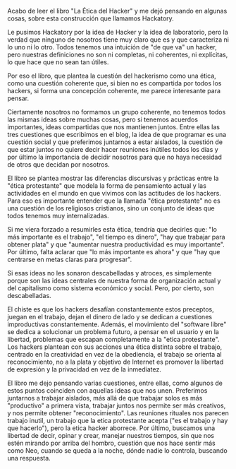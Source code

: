 Acabo de leer el libro "La Ética del Hacker" y me dejó pensando en algunas cosas, sobre esta construcción que llamamos Hackatory.

Le pusimos Hackatory por la idea de Hacker y la idea de laboratorio, pero la verdad que ninguno de nosotros tiene muy claro que es y que caracteriza ni lo uno ni lo otro. Todos tenemos una intuición de "de que va" un hacker, pero nuestras definiciones no son ni completas, ni coherentes, ni explícitas, lo que hace que no sean tan útiles.

Por eso el libro, que plantea la cuestión del hackerismo como una ética, como una cuestión coherente que, si bien no es compartida por todos los hackers, si forma una concepción coherente, me parece interesante para pensar.

Ciertamente nosotros no formamos un grupo coherente, no tenemos todos las mismas ideas sobre muchas cosas, pero si tenemos acuerdos importantes, ideas compartidas que nos mantienen juntos. Entre ellas las tres cuestiones que escribimos en el blog, la idea de que programar es una cuestión social y que preferimos juntarnos a estar aislados, la cuestión de que estar juntos no quiere decir hacer reuniones inútiles todos los días y por último la importancia de decidir nosotros para que no haya necesidad de otros que decidan por nosotros.

El libro se plantea mostrar las diferencias discursivas y prácticas entre la "ética protestante" que modela la forma de pensamiento actual y las actividades en el mundo en que vivimos con las actitudes de los hackers. Para eso es importante entender que la llamada "ética protestante" no es una cuestión de los religiosos cristianos, sino un conjunto de ideas que todos tenemos muy internalizadas.

Si me viera forzado a resumirles esta ética, tendría que decirles que: "lo más importante es el trabajo", "el tiempo es dinero", "hay que trabajar para obtener plata" y que "aumentar nuestra productividad es muy importante". Por último, falta aclarar que "lo más importante es ahora" y que "hay que centrarse en metas claras para progresar".

Si esas ideas no les sonaron descabelladas y atroces, es simplemente porque son las ideas centrales de nuestra forma de organización actual y del capitalismo como sistema económico y social. Pero, por cierto, son descabelladas.

El chiste es que los hackers desafían constantemente estos preceptos, juegan en el trabajo, dejan el dinero de lado y se dedican a cuestiones improductivas constantemente. Además, el movimiento del "software libre" se dedica a solucionar un problema futuro, a pensar en el usuario y en la libertad, problemas que escapan completamente a la "etica protestante". Los hackers plantean con sus acciones una ética distinta sobre el trabajo, centrado en la creatividad en vez de la obediencia, el trabajo se orienta al reconocimiento, no a la plata y objetivo de Internet es promover la libertad de expresión y la privacidad en vez de la inmediatez.

El libro me dejo pensando varias cuestiones, entre ellas, como algunos de estos puntos coinciden con aquellas ideas que nos unen. Preferimos juntarnos a trabajar aislados, más allá de que trabajar solos es más "productivo" a primera vista, trabajar juntos nos permite ser más creativos, y nos permite obtener "reconocimiento". Las reuniones rituales nos parecen trabajo inutil, un trabajo que la etica protestante acepta ("es el trabajo y hay que hacerlo"), pero la etica hacker aborrece. Por último, buscamos una libertad de decir, opinar y crear, manejar nuestros tiempos, sin que nos estén mirando por arriba del hombro, cuestión que nos hace sentir más como Neo, cuando se queda a la noche, dónde nadie lo controla, buscando una respuesta.